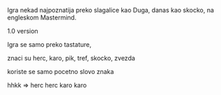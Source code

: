 Igra nekad najpoznatija preko slagalice kao Duga, danas kao skocko, na engleskom Mastermind.

1.0 version

Igra se samo preko tastature,

znaci su herc, karo, pik, tref, skocko, zvezda

koriste se samo pocetno slovo znaka

hhkk => herc herc karo karo
